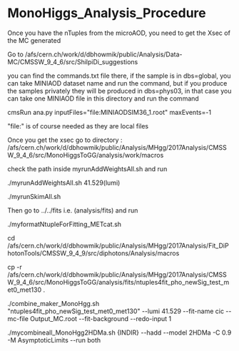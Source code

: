 # MonoHiggs_Analysis_Procedure

Once you have the nTuples from the microAOD, you need to get the Xsec of the MC generated

Go to /afs/cern.ch/work/d/dbhowmik/public/Analysis/Data-MC/CMSSW_9_4_6/src/ShilpiDi_suggestions

you can find the commands.txt file there, if the sample is in dbs=global, you can take MINIAOD dataset name and run the command,
but if you produce the samples privately they will be produced in dbs=phys03, in that case you can take one MINIAOD file in this
directory and run the command

cmsRun ana.py inputFiles="file:MINIAODSIM36_1.root" maxEvents=-1

"file:" is of course needed as they are local files

Once you get the xsec go to directory : /afs/cern.ch/work/d/dbhowmik/public/Analysis/MHgg/2017Analysis/CMSSW_9_4_6/src/MonoHiggsToGG/analysis/work/macros

check the path inside myrunAddWeightsAll.sh and run

./myrunAddWeightsAll.sh 41.529(lumi)

./myrunSkimAll.sh

Then go to ../../fits i.e. (analysis/fits) and run

./myformatNtupleForFitting_METcat.sh

cd /afs/cern.ch/work/d/dbhowmik/public/Analysis/MHgg/2017Analysis/Fit_DiPhotonTools/CMSSW_9_4_9/src/diphotons/Analysis/macros

cp -r /afs/cern.ch/work/d/dbhowmik/public/Analysis/MHgg/2017Analysis/CMSSW_9_4_6/src/MonoHiggsToGG/analysis/fits/ntuples4fit_pho_newSig_test_met0_met130 .

./combine_maker_MonoHgg.sh "ntuples4fit_pho_newSig_test_met0_met130" --lumi 41.529 --fit-name cic --mc-file Output_MC.root --fit-background --redo-input 1

./mycombineall_MonoHgg2HDMa.sh {INDIR} --hadd --model 2HDMa -C 0.9 -M AsymptoticLimits --run both

